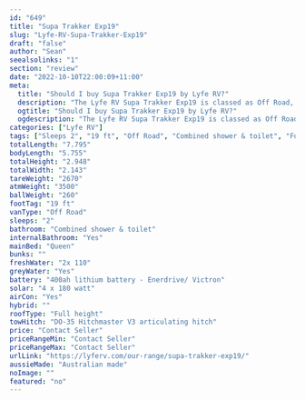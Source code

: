 ```yaml
---
id: "649"
title: "Supa Trakker Exp19"
slug: "Lyfe-RV-Supa-Trakker-Exp19"
draft: "false"
author: "Sean"
seealsolinks: "1"
section: "review"
date: "2022-10-10T22:00:09+11:00"
meta:
  title: "Should I buy Supa Trakker Exp19 by Lyfe RV?"
  description: "The Lyfe RV Supa Trakker Exp19 is classed as Off Road, and sleeps 2 people. It is Australian made and comes in at 19 ft. It generally has Combined shower & toilet."
  ogtitle: "Should I buy Supa Trakker Exp19 by Lyfe RV?"
  ogdescription: "The Lyfe RV Supa Trakker Exp19 is classed as Off Road, and sleeps 2 people. It is Australian made and comes in at 19 ft. It generally has Combined shower & toilet."
categories: ["Lyfe RV"]
tags: ["Sleeps 2", "19 ft", "Off Road", "Combined shower & toilet", "Full height", "Price Unknown", "Australian made"]
totalLength: "7.795"
bodyLength: "5.755"
totalHeight: "2.948"
totalWidth: "2.143"
tareWeight: "2670"
atmWeight: "3500"
ballWeight: "260"
footTag: "19 ft"
vanType: "Off Road"
sleeps: "2"
bathroom: "Combined shower & toilet"
internalBathroom: "Yes"
mainBed: "Queen"
bunks: ""
freshWater: "2x 110"
greyWater: "Yes"
battery: "400ah lithium battery - Enerdrive/ Victron"
solar: "4 x 180 watt"
airCon: "Yes"
hybrid: ""
roofType: "Full height"
towHitch: "DO-35 Hitchmaster V3 articulating hitch"
price: "Contact Seller"
priceRangeMin: "Contact Seller"
priceRangeMax: "Contact Seller"
urlLink: "https://lyferv.com/our-range/supa-trakker-exp19/"
aussieMade: "Australian made"
noImage: ""
featured: "no"
---
```

